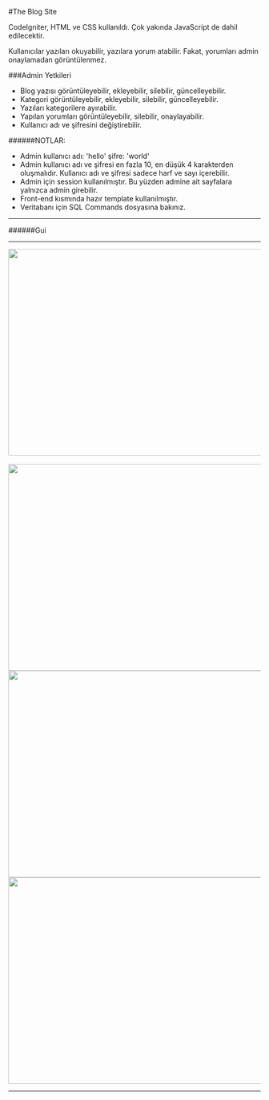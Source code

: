 #The Blog Site

CodeIgniter, HTML ve CSS kullanıldı. Çok yakında JavaScript de dahil edilecektir.

Kullanıcılar yazıları okuyabilir, yazılara yorum atabilir. Fakat, yorumları admin onaylamadan görüntülenmez.

###Admin Yetkileri
* Blog yazısı görüntüleyebilir, ekleyebilir, silebilir, güncelleyebilir.
* Kategori görüntüleyebilir, ekleyebilir, silebilir, güncelleyebilir.
* Yazıları kategorilere ayırabilir.
* Yapılan yorumları görüntüleyebilir, silebilir, onaylayabilir.
* Kullanıcı adı ve şifresini değiştirebilir.

######NOTLAR:
* Admin kullanıcı adı: 'hello' şifre: 'world'
* Admin kullanıcı adı ve şifresi en fazla 10, en düşük 4 karakterden oluşmalıdır. Kullanıcı adı ve şifresi sadece harf ve sayı içerebilir.
* Admin için session kullanılmıştır. Bu yüzden admine ait sayfalara yalnızca admin girebilir.
* Front-end kısmında hazır template kullanılmıştır.
* Veritabanı için SQL Commands dosyasına bakınız. 

---------------------------
######Gui
 
<hr align="center">
<img src="https://github.com/ozgurince/TheBlogSite/blob/master/Photos%20For%20Promotion/adminHomapge.png" height="412" width="850">&nbsp;<br>
<img src="https://github.com/ozgurince/TheBlogSite/blob/master/Photos%20For%20Promotion/userHomepage.png" height="412" width="850"><br>
<img src="https://github.com/ozgurince/TheBlogSite/blob/master/Photos%20For%20Promotion/adminPostCommets.png" height="412" width="850"><br>
<img src="https://github.com/ozgurince/TheBlogSite/blob/master/Photos%20For%20Promotion/postComments.png" height="412" width="850"><br>
<hr>
